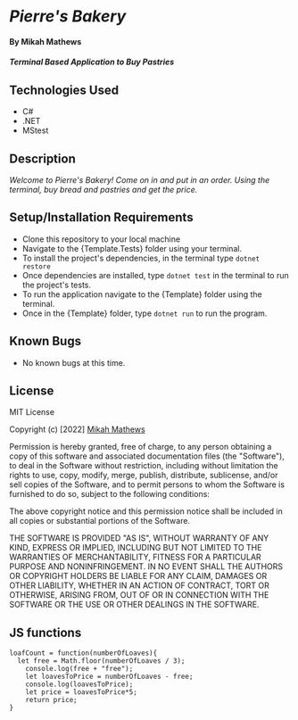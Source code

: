 # _Pierre's Bakery_

#### By Mikah Mathews
#### _Terminal Based Application to Buy Pastries_

## Technologies Used
* C#
* .NET
* MStest

## Description

_Welcome to Pierre's Bakery! Come on in and put in an order. Using the terminal, buy bread and pastries and get the price._

## Setup/Installation Requirements

* Clone this repository to your local machine
* Navigate to the {Template.Tests} folder using your terminal.
* To install the project's dependencies, in the terminal type ```dotnet restore```
* Once dependencies are installed, type ```dotnet test``` in the terminal to run the project's tests.
* To run the application navigate to the {Template} folder using the terminal.
* Once in the {Template} folder, type ```dotnet run``` to run the program.

## Known Bugs

* No known bugs at this time.

## License

MIT License

Copyright (c) [2022] [Mikah Mathews](https://github.com/mikah-mathews) 

Permission is hereby granted, free of charge, to any person obtaining a copy
of this software and associated documentation files (the "Software"), to deal
in the Software without restriction, including without limitation the rights
to use, copy, modify, merge, publish, distribute, sublicense, and/or sell
copies of the Software, and to permit persons to whom the Software is
furnished to do so, subject to the following conditions:

The above copyright notice and this permission notice shall be included in all
copies or substantial portions of the Software.

THE SOFTWARE IS PROVIDED "AS IS", WITHOUT WARRANTY OF ANY KIND, EXPRESS OR
IMPLIED, INCLUDING BUT NOT LIMITED TO THE WARRANTIES OF MERCHANTABILITY,
FITNESS FOR A PARTICULAR PURPOSE AND NONINFRINGEMENT. IN NO EVENT SHALL THE
AUTHORS OR COPYRIGHT HOLDERS BE LIABLE FOR ANY CLAIM, DAMAGES OR OTHER
LIABILITY, WHETHER IN AN ACTION OF CONTRACT, TORT OR OTHERWISE, ARISING FROM,
OUT OF OR IN CONNECTION WITH THE SOFTWARE OR THE USE OR OTHER DEALINGS IN THE
SOFTWARE.

## JS functions
```
loafCount = function(numberOfLoaves){
  let free = Math.floor(numberOfLoaves / 3);
    console.log(free + "free");
    let loavesToPrice = numberOfLoaves - free;
    console.log(loavesToPrice);
    let price = loavesToPrice*5;
    return price;
}
```
